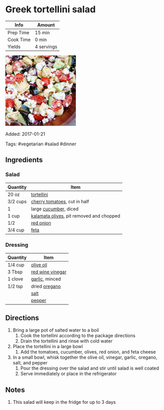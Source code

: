 # Greek tortellini salad

| Info      | Amount     |
| --------- | ---------- |
| Prep Time | 15 min     |
| Cook Time | 0 min      |
| Yields    | 4 servings |

![Greek tortellini salad](../_assets/greek-tortellini.jpg)

Added: 2017-01-21

Tags: #vegetarian #salad #dinner

## Ingredients

### Salad

| Quantity | Item                                                                           |
| -------- | ------------------------------------------------------------------------------ |
| 20 oz    | [tortellini](../_ingredients/tortellini.md)                                    |
| 3/2 cups | [cherry tomatoes](../_ingredients/cherry%20tomato.md), cut in half             |
| 1        | large [cucumber](../_ingredients/cucumber.md), diced                           |
| 1 cup    | [kalamata olives](../_ingredients/kalamata-olives.md), pit removed and chopped |
| 1/2      | [red onion](../_ingredients/red%20onion.md)                                    |
| 3/4 cup  | [feta](../_ingredients/feta.md)                                                |

### Dressing

| Quantity | Item                                                        |
| -------- | ----------------------------------------------------------- |
| 1/4 cup  | [olive oil](../_ingredients/olive%20oil.md)                 |
| 3 Tbsp   | [red wine vinegar](../_ingredients/red%20wine%20vinegar.md) |
| 1 clove  | [garlic](../_ingredients/garlic.md), minced                 |
| 1/2 tsp  | dried [oregano](../_ingredients/oregano.md)                 |
|          | [salt](../_ingredients/salt.md)                             |
|          | [pepper](../_ingredients/pepper.md)                         |

## Directions

1. Bring a large pot of salted water to a boil
   1. Cook the tortellini according to the package directions
   2. Drain the tortellini and rinse with cold water
2. Place the tortellini in a large bowl
   1. Add the tomatoes, cucumber, olives, red onion, and feta cheese
3. In a small bowl, whisk together the olive oil, vinegar, garlic, oregano, salt, and pepper
   1. Pour the dressing over the salad and stir until salad is well coated
   2. Serve immediately or place in the refrigerator

## Notes

1. This salad will keep in the fridge for up to 3 days
